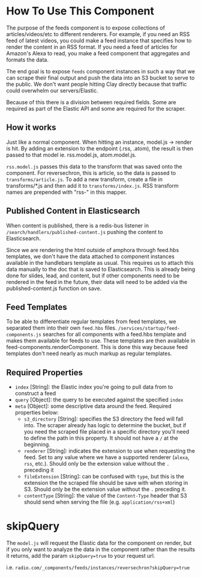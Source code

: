 # How To Use This Component

The purpose of the feeds component is to expose collections of articles/videos/etc to different renderers. For example, if you need an RSS feed of latest videos, you could make a feed instance that specifies how to render the content in an RSS format. If you need a feed of articles for Amazon's Alexa to read, you make a feed component that aggregates and formats the data.

The end goal is to expose `feeds` component instances in such a way that we can scrape their final output and push the data into an S3 bucket to serve to the public. We don't want people hitting Clay directly because that traffic could overwhelm our servers/Elastic.

Because of this there is a division between required fields. Some are required as part of the Elastic API and some are required for the scraper.

## How it works

Just like a normal component. When hitting an instance, model.js -> render is hit. By adding an extension to the endpoint (.rss, .atom), the result is then passed to that model ie. rss.model.js, atom.model.js.

`rss.model.js` passes this data to the transform that was saved onto the component. For reversechron, this is  article, so the data is passed to `transforms/article.js`. To add a new transform, create a file in transforms/*.js and then add it to `transforms/index.js`. RSS transform names are prepended with "rss-" in this mapper.

## Published Content in Elasticsearch

When content is published, there is a redis-bus listener in `/search/handlers/published-content.js` pushing the content to Elasticsearch.

Since we are rendering the html outside of amphora through feed.hbs templates, we don't have the data attached to component instances available in the handlebars template as usual. This requires us to attach this data manually to the doc that is saved to Elasticsearch. This is already being done for slides, lead, and content, but if other components need to be rendered in the feed in the future, their data will need to be added via the published-content.js function on save.

## Feed Templates

To be able to differentiate regular templates from feed templates, we separated them into their own `feed.hbs` files. `/services/startup/feed-components.js` searches for all components with a feed.hbs template and makes them available for feeds to use. These templates are then available in feed-components.renderComponent. This is done this way because feed templates don't need nearly as much markup as regular templates.

## Required Properties

- `index` [String]: the Elastic index you're going to pull data from to construct a feed
- `query` [Object]: the query to be executed against the specified `index`
- `meta` [Object]: some descriptive data around the feed. Required properties below:
  - `s3_directory` [String]: specifies the S3 directory the feed will fall into. The scraper already has logic to determine the bucket, but if you need the scraped file placed in a specific directory you'll need to define the path in this property. It should not have a `/` at the beginning.
  - `renderer` [String]: indicates the extension to use when requesting the feed. Set to any value where we have a supported renderer (`alexa`, `rss`, etc.). Should only be the extension value without the `.` preceding it
  - `fileExtension` [String]: can be confused with `type`, but this is the extension the the scraped file should be save with when storing in S3. Should only be the extension value without the `.` preceding it.
  - `contentType` [String]: the value of the `Content-Type` header that S3 should send when serving the file (e.g. `application/rss+xml`)

# skipQuery

The `model.js` will request the Elastic data for the component on render, but if you only want to analyze the data in the component rather than the results it returns, add the param `skipQuery=true` to your request url.

i.e. `radio.com/_components/feeds/instances/reversechron?skipQuery=true`

